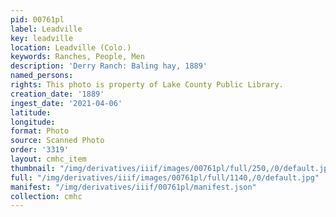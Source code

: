 ```yaml
---
pid: 00761pl
label: Leadville
key: leadville
location: Leadville (Colo.)
keywords: Ranches, People, Men
description: 'Derry Ranch: Baling hay, 1889'
named_persons: 
rights: This photo is property of Lake County Public Library.
creation_date: '1889'
ingest_date: '2021-04-06'
latitude: 
longitude: 
format: Photo
source: Scanned Photo
order: '3319'
layout: cmhc_item
thumbnail: "/img/derivatives/iiif/images/00761pl/full/250,/0/default.jpg"
full: "/img/derivatives/iiif/images/00761pl/full/1140,/0/default.jpg"
manifest: "/img/derivatives/iiif/00761pl/manifest.json"
collection: cmhc
---
```

